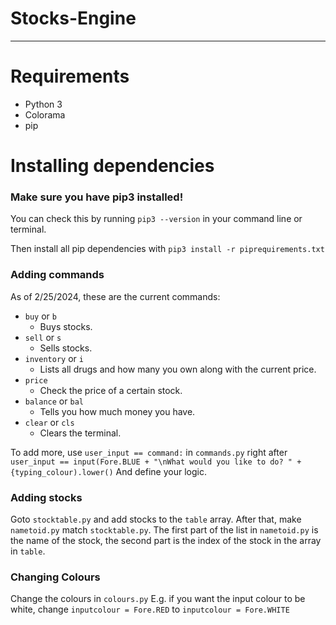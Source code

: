# Stocks-Engine
---
# Requirements
* Python 3
* Colorama
* pip

# Installing dependencies

### Make sure you have pip3 installed!

You can check this by running `pip3 --version` in your command line or terminal.

Then install all pip dependencies with `pip3 install -r piprequirements.txt`


### Adding commands


As of 2/25/2024, these are the current commands:
* `buy` or `b`
  * Buys stocks.
* `sell` or `s`
  * Sells stocks.
* `inventory` or `i`
  * Lists all drugs and how many you own along with the current price.
* `price`
  * Check the price of a certain stock.
* `balance` or `bal`
  * Tells you how much money you have. 
* `clear` or `cls`
  * Clears the terminal.


To add more, use `user_input == command:` in `commands.py` right after `user_input == input(Fore.BLUE + "\nWhat would you like to do? " + {typing_colour).lower()` And define your logic.

### Adding stocks

Goto `stocktable.py` and add stocks to the `table` array.
After that, make `nametoid.py` match `stocktable.py`.
The first part of the list in `nametoid.py` is the name of the stock, the second part is the index of the stock in the array in `table`.

### Changing Colours
Change the colours in `colours.py`
E.g. if you want the input colour to be white, change `inputcolour = Fore.RED` to `inputcolour = Fore.WHITE`
